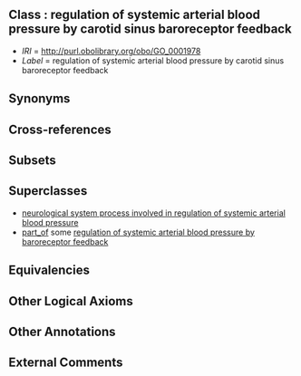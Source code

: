 
## Class : regulation of systemic arterial blood pressure by carotid sinus baroreceptor feedback

 * *IRI* = http://purl.obolibrary.org/obo/GO_0001978
 * *Label* = regulation of systemic arterial blood pressure by carotid sinus baroreceptor feedback

## Synonyms


## Cross-references


## Subsets


## Superclasses

 * [neurological system process involved in regulation of systemic arterial blood pressure](../../GO/76/GO_0001976.md)
 * [part_of](../../BFO/50/BFO_0000050.md) some [regulation of systemic arterial blood pressure by baroreceptor feedback](../../GO/25/GO_0003025.md)

## Equivalencies


## Other Logical Axioms


## Other Annotations


## External Comments

